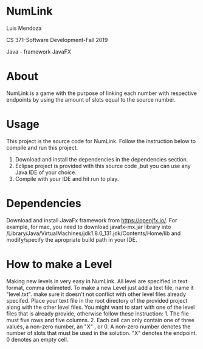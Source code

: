 # NumLink

Luis Mendoza 

CS 371-Software Development-Fall 2019

Java - framework JavaFX



# About
 NumLink is a game with the purpose of linking each number with respective endpoints by using the amount of slots equal to the source number. 


# Usage
This project is the source code for NumLink. Follow the instruction below to compile and run this project.

 1. Download and install the dependencies in the dependencies section. 
 2. Eclipse project is provided with this source code ,but you can use any Java IDE of your choice. 
 3. Compile with your IDE and hit run to play. 

# Dependencies 
Download and install JavaFx framework from https://openjfx.io/. For example, for mac, you need to download javafx-mx.jar library into /Library/Java/VirtualMachines/jdk1.8.0_131.jdk/Contents/Home/lib and modify/specify the apropriate build path in your IDE. 

# How to make a Level 
 Making new levels in very easy in NumLink. All level are specified in text format, comma delimeted. To make a new Level just add a text file, name it "level<levelNumber>.txt". make sure it doesn't not conflict with other level files already specifed. Place your text file in the root directory of the provided project along with the other level files. You might want to start with one of the level files that is already provide, otherwise follow these instruction: 
    1. The file must five rows and five columns.
    2. Each cell can only contain one of three values, a non-zero number, an "X" , or 0. A non-zero number denotes the number of slots that must be used in the solution. "X" denotes the endpoint. 0 denotes an empty cell.



